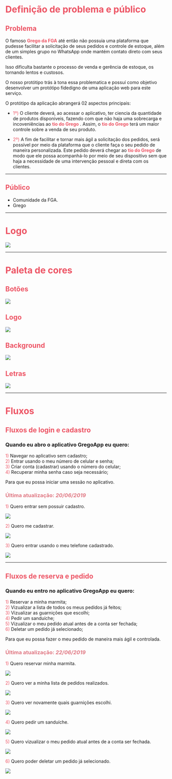 # <span style="color:#ED5565">Definição de problema e público</span>

## <span style="color:#ED5565">Problema</span>

O famoso <span style="color:#ED5565">**Grego da FGA** </span> até então não possuia uma plataforma que pudesse facilitar a solicitação de seus pedidos e controle de estoque, além de um simples grupo no WhatsApp onde mantém contato direto com seus clientes.

Isso dificulta bastante o processo de venda e gerência de estoque, os tornando lentos e custosos.

O nosso protótipo trás à tona essa problematica e possuí como objetivo desenvolver um protótipo fidedigno de uma aplicação web para este serviço.

O protótipo da aplicação abrangerá 02 aspectos principais:

* <span style="color:#ED5565">1º)</span> O cliente deverá, ao acessar o aplicativo, ter ciencia da quantidade de produtos disponiveis, fazendo com que não haja uma sobrecarga e incoveniências ao <span style="color:#ED5565">**tio do Grego** </span>. Assim, o <span style="color:#ED5565">**tio do Grego** </span> terá um maior controle sobre a venda de seu produto.

 * <span style="color:#ED5565">2º)</span> A fim de facilitar e tornar mais ágil a solicitação dos pedidos, será possível por meio da plataforma que o cliente faça o seu pedido de maneira personalizada. Este pedido deverá chegar ao <span style="color:#ED5565">**tio do Grego** </span> de modo que ele possa acompanhá-lo por meio de seu dispositívo sem que haja a necessidade de uma intervenção pessoal e direta com os clientes.

 ***

 ## <span style="color:#ED5565">Público</span>

 * Comunidade da FGA.
 * Grego

***

# <span style="color:#ED5565">Logo </span>

![](./logo/splash.png)

***

# <span style="color:#ED5565">Paleta de cores </span>

## <span style="color:#ED5565">Botões</span>

![](./colors/botoes.png)

## <span style="color:#ED5565">Logo</span>

![](./colors/l.png)

## <span style="color:#ED5565">Background</span>

![](./colors/background.png)

## <span style="color:#ED5565">Letras</span>

![](./colors/letras.png)

***

# <span style="color:#ED5565">Fluxos</span>

## <span style="color:#ED5565">Fluxos de login e cadastro</span>

### Quando eu abro o aplicativo GregoApp eu quero:

 <span style="color:#ED5565">1)</span> Navegar no aplicativo sem cadastro;  
 <span style="color:#ED5565">2)</span> Entrar usando o meu número de celular e senha;  
 <span style="color:#ED5565">3)</span> Criar conta (cadastrar) usando o número do celular;  
 <span style="color:#ED5565">4)</span> Recuperar minha senha caso seja necessário;  

 Para que eu possa iniciar uma sessão no aplicativo.

 ###  <span style="color:#E07984">Última atualização: *20/06/2019*</span>  

  <span style="color:#ED5565">1)</span> Quero entrar sem possuir cadastro.

  ![](./flows/1.png)

  <span style="color:#ED5565">2)</span> Quero me cadastrar.

  ![](./flows/3.png)

  <span style="color:#ED5565">3)</span> Quero entrar usando o meu telefone cadastrado.

  ![](./flows/2.png)

***

## <span style="color:#ED5565">Fluxos de reserva e pedido </span>

### Quando eu entro no aplicativo GregoApp eu quero:

 <span style="color:#ED5565">1)</span> Reservar a minha marmita;  
 <span style="color:#ED5565">2)</span> Vizualizar a lista de todos os meus pedidos já feitos;  
 <span style="color:#ED5565">3)</span> Vizualizar as guarnições que escolhi;  
 <span style="color:#ED5565">4)</span> Pedir um sanduíche;  
 <span style="color:#ED5565">5)</span> Vizualizar o meu pedido atual antes de a conta ser fechada;  
 <span style="color:#ED5565">6)</span> Deletar um pedido já selecionado;

 Para que eu possa fazer o meu pedido de maneira mais ágil e controlada.

  ###  <span style="color:#E07984">Última atualização: *22/06/2019*</span>  



  <span style="color:#ED5565">1)</span> Quero reservar minha marmita.

  ![](./flows/4.png)

  <span style="color:#ED5565">2)</span> Quero ver a minha lista de pedidos realizados.

  ![](./flows/5.png)

  <span style="color:#ED5565">3)</span> Quero ver novamente quais guarnições escolhi.

  ![](./flows/6.png)

  <span style="color:#ED5565">4)</span> Quero pedir um sanduíche.

  ![](./flows/7.png)

  <span style="color:#ED5565">5)</span> Quero vizualizar o meu pedido atual antes de a conta ser fechada.

  ![](./flows/8.png)

  <span style="color:#ED5565">6)</span> Quero poder deletar um pedido já selecionado.  

  ![](./flows/9.png)